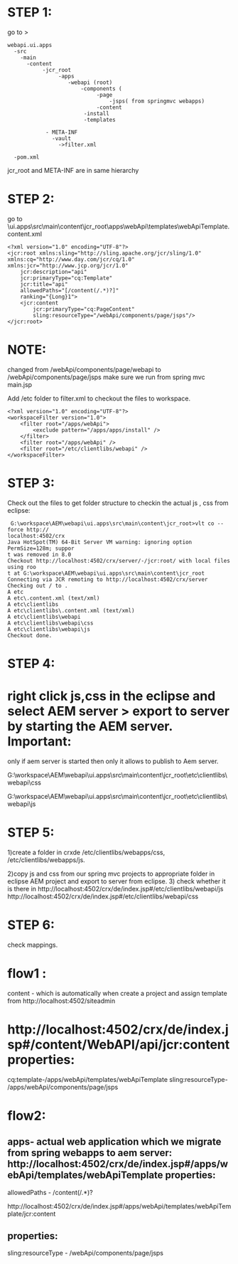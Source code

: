 STEP 1:
=======

go to > 

    webapi.ui.apps
      -src
        -main
          -content
               -jcr_root
                    -apps
                       -webapi (root)
                           -components (
                                -page
                                    -jsps( from springmvc webapps)
                                -content
                            -install
                            -templates

                - META-INF   
                  -vault
                    ->filter.xml
                  
      -pom.xml
  
  
  jcr_root and META-INF are in same hierarchy
                  
STEP 2:
=======

go to \ui.apps\src\main\content\jcr_root\apps\webApi\templates\webApiTemplate\.content.xml

    <?xml version="1.0" encoding="UTF-8"?>
    <jcr:root xmlns:sling="http://sling.apache.org/jcr/sling/1.0" 
    xmlns:cq="http://www.day.com/jcr/cq/1.0" xmlns:jcr="http://www.jcp.org/jcr/1.0"
        jcr:description="api"
        jcr:primaryType="cq:Template"
        jcr:title="api"
        allowedPaths="[/content(/.*)?]"
        ranking="{Long}1">
        <jcr:content
            jcr:primaryType="cq:PageContent"
            sling:resourceType="/webApi/components/page/jsps"/>
    </jcr:root>

NOTE:
====
changed from /webApi/components/page/webapi to   /webApi/components/page/jsps make sure we run from spring mvc main.jsp

Add /etc folder to filter.xml to checkout the files to workspace.


    <?xml version="1.0" encoding="UTF-8"?>
    <workspaceFilter version="1.0">
        <filter root="/apps/webApi">
            <exclude pattern="/apps/apps/install" />
        </filter>
        <filter root="/apps/webApi" />
        <filter root="/etc/clientlibs/webapi" />
    </workspaceFilter>
    
STEP 3:
=======
Check out the files to get folder structure to checkin the actual js , css from eclipse:


     G:\workspace\AEM\webapi\ui.apps\src\main\content\jcr_root>vlt co --force http://
    localhost:4502/crx
    Java HotSpot(TM) 64-Bit Server VM warning: ignoring option PermSize=128m; suppor
    t was removed in 8.0
    Checkout http://localhost:4502/crx/server/-/jcr:root/ with local files using roo
    t at G:\workspace\AEM\webapi\ui.apps\src\main\content\jcr_root
    Connecting via JCR remoting to http://localhost:4502/crx/server
    Checking out / to .
    A etc
    A etc\.content.xml (text/xml)
    A etc\clientlibs
    A etc\clientlibs\.content.xml (text/xml)
    A etc\clientlibs\webapi
    A etc\clientlibs\webapi\css
    A etc\clientlibs\webapi\js
    Checkout done.

 


STEP 4:
=======
right click js,css in the eclipse and select AEM server > export to server by starting the AEM server.
Important:
==========
only if aem server is started then only it allows to publish to Aem server.

G:\workspace\AEM\webapi\ui.apps\src\main\content\jcr_root\etc\clientlibs\webapi\css

G:\workspace\AEM\webapi\ui.apps\src\main\content\jcr_root\etc\clientlibs\webapi\js 

STEP 5:
=======
1)create a folder in crxde /etc/clientlibs/webapps/css, /etc/clientlibs/webapps/js.

2)copy js and css from our spring mvc projects to appropriate folder in eclipse AEM project
  and export to server from eclipse.
3) check whether it is there in http://localhost:4502/crx/de/index.jsp#/etc/clientlibs/webapi/js
http://localhost:4502/crx/de/index.jsp#/etc/clientlibs/webapi/css



STEP 6:
========
check mappings.

flow1 :
=======

content - which is automatically when create a project and assign template from http://localhost:4502/siteadmin

http://localhost:4502/crx/de/index.jsp#/content/WebAPI/api/jcr:content
properties:
===========

cq:template-/apps/webApi/templates/webApiTemplate
sling:resourceType- /apps/webApi/components/page/jsps

flow2:
=====

apps- actual web application which we migrate from spring webapps to aem server:
http://localhost:4502/crx/de/index.jsp#/apps/webApi/templates/webApiTemplate
properties:
----------
allowedPaths - /content(/.*)?


http://localhost:4502/crx/de/index.jsp#/apps/webApi/templates/webApiTemplate/jcr:content

properties:
-----------

sling:resourceType - /webApi/components/page/jsps


